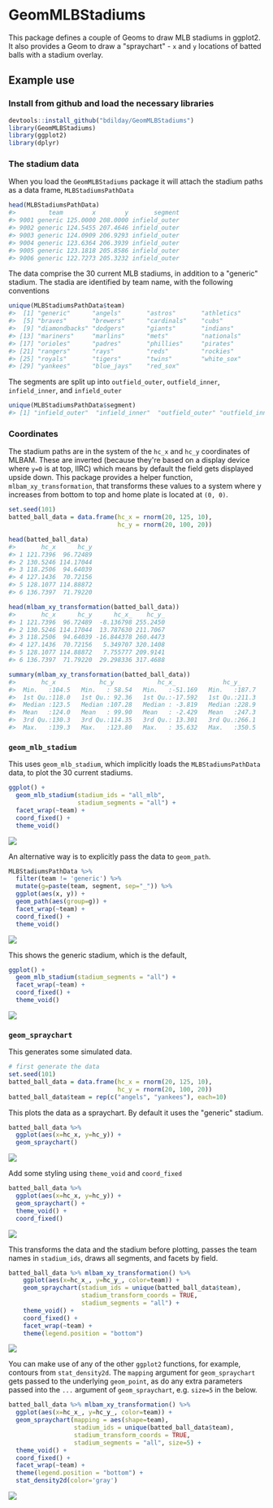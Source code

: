 
<!-- README.md is generated from README.Rmd. Please edit that file -->
GeomMLBStadiums
===============

This package defines a couple of Geoms to draw MLB stadiums in ggplot2. It also provides a Geom to draw a "spraychart" - `x` and `y` locations of batted balls with a stadium overlay.

Example use
-----------

### Install from github and load the necessary libraries

``` r
devtools::install_github("bdilday/GeomMLBStadiums")
library(GeomMLBStadiums)
library(ggplot2)
library(dplyr)
```

### The stadium data

When you load the `GeomMLBStadiums` package it will attach the stadium paths as a data frame, `MLBStadiumsPathData`

``` r
head(MLBStadiumsPathData)
#>         team        x        y       segment
#> 9001 generic 125.0000 208.0000 infield_outer
#> 9002 generic 124.5455 207.4646 infield_outer
#> 9003 generic 124.0909 206.9293 infield_outer
#> 9004 generic 123.6364 206.3939 infield_outer
#> 9005 generic 123.1818 205.8586 infield_outer
#> 9006 generic 122.7273 205.3232 infield_outer
```

The data comprise the 30 current MLB stadiums, in addition to a "generic" stadium. The stadia are identified by team name, with the following conventions

``` r
unique(MLBStadiumsPathData$team)
#>  [1] "generic"      "angels"       "astros"       "athletics"   
#>  [5] "braves"       "brewers"      "cardinals"    "cubs"        
#>  [9] "diamondbacks" "dodgers"      "giants"       "indians"     
#> [13] "mariners"     "marlins"      "mets"         "nationals"   
#> [17] "orioles"      "padres"       "phillies"     "pirates"     
#> [21] "rangers"      "rays"         "reds"         "rockies"     
#> [25] "royals"       "tigers"       "twins"        "white_sox"   
#> [29] "yankees"      "blue_jays"    "red_sox"
```

The segments are split up into `outfield_outer`, `outfield_inner`, `infield_inner`, and `infield_outer`

``` r
unique(MLBStadiumsPathData$segment)
#> [1] "infield_outer"  "infield_inner"  "outfield_outer" "outfield_inner"
```

### Coordinates

The stadium paths are in the system of the `hc_x` and `hc_y` coordinates of MLBAM. These are inverted (because they're based on a display device where `y=0` is at top, IIRC) which means by default the field gets displayed upside down. This package provides a helper function, `mlbam_xy_transformation`, that transforms these values to a system where y increases from bottom to top and home plate is located at `(0, 0)`.

``` r
set.seed(101)
batted_ball_data = data.frame(hc_x = rnorm(20, 125, 10), 
                              hc_y = rnorm(20, 100, 20))

head(batted_ball_data)
#>       hc_x      hc_y
#> 1 121.7396  96.72489
#> 2 130.5246 114.17044
#> 3 118.2506  94.64039
#> 4 127.1436  70.72156
#> 5 128.1077 114.88872
#> 6 136.7397  71.79220

head(mlbam_xy_transformation(batted_ball_data))
#>       hc_x      hc_y      hc_x_    hc_y_
#> 1 121.7396  96.72489  -8.136798 255.2450
#> 2 130.5246 114.17044  13.787630 211.7067
#> 3 118.2506  94.64039 -16.844378 260.4473
#> 4 127.1436  70.72156   5.349707 320.1408
#> 5 128.1077 114.88872   7.755777 209.9141
#> 6 136.7397  71.79220  29.298336 317.4688

summary(mlbam_xy_transformation(batted_ball_data))
#>       hc_x            hc_y            hc_x_             hc_y_      
#>  Min.   :104.5   Min.   : 58.54   Min.   :-51.169   Min.   :187.7  
#>  1st Qu.:118.0   1st Qu.: 92.36   1st Qu.:-17.592   1st Qu.:211.3  
#>  Median :123.5   Median :107.28   Median : -3.819   Median :228.9  
#>  Mean   :124.0   Mean   : 99.90   Mean   : -2.429   Mean   :247.3  
#>  3rd Qu.:130.3   3rd Qu.:114.35   3rd Qu.: 13.301   3rd Qu.:266.1  
#>  Max.   :139.3   Max.   :123.80   Max.   : 35.632   Max.   :350.5
```

### `geom_mlb_stadium`

This uses `geom_mlb_stadium`, which implicitly loads the `MLBStadiumsPathData` data, to plot the 30 current stadiums.

``` r
ggplot() + 
  geom_mlb_stadium(stadium_ids = "all_mlb", 
                   stadium_segments = "all") + 
  facet_wrap(~team) + 
  coord_fixed() + 
  theme_void()
```

![](README_files/figure-markdown_github/unnamed-chunk-8-1.png)

An alternative way is to explicitly pass the data to `geom_path`.

``` r
MLBStadiumsPathData %>% 
  filter(team != 'generic') %>% 
  mutate(g=paste(team, segment, sep="_")) %>% 
  ggplot(aes(x, y)) + 
  geom_path(aes(group=g)) + 
  facet_wrap(~team) + 
  coord_fixed() + 
  theme_void()
```

![](README_files/figure-markdown_github/unnamed-chunk-9-1.png)

This shows the generic stadium, which is the default,

``` r
ggplot() + 
  geom_mlb_stadium(stadium_segments = "all") + 
  facet_wrap(~team) + 
  coord_fixed() + 
  theme_void()
```

![](README_files/figure-markdown_github/unnamed-chunk-10-1.png)

### `geom_spraychart`

This generates some simulated data.

``` r
# first generate the data
set.seed(101)
batted_ball_data = data.frame(hc_x = rnorm(20, 125, 10),
                              hc_y = rnorm(20, 100, 20))
batted_ball_data$team = rep(c("angels", "yankees"), each=10)
```

This plots the data as a spraychart. By default it uses the "generic" stadium.

``` r
batted_ball_data %>% 
  ggplot(aes(x=hc_x, y=hc_y)) + 
  geom_spraychart() 
```

![](README_files/figure-markdown_github/unnamed-chunk-12-1.png)

Add some styling using `theme_void` and `coord_fixed`

``` r
batted_ball_data %>% 
  ggplot(aes(x=hc_x, y=hc_y)) + 
  geom_spraychart() + 
  theme_void() + 
  coord_fixed()
```

![](README_files/figure-markdown_github/unnamed-chunk-13-1.png)

This transforms the data and the stadium before plotting, passes the team names in `stadium_ids`, draws all segments, and facets by field.

``` r
batted_ball_data %>% mlbam_xy_transformation() %>%  
    ggplot(aes(x=hc_x_, y=hc_y_, color=team)) + 
    geom_spraychart(stadium_ids = unique(batted_ball_data$team),
                    stadium_transform_coords = TRUE, 
                    stadium_segments = "all") + 
    theme_void() + 
    coord_fixed() + 
    facet_wrap(~team) + 
    theme(legend.position = "bottom")
```

![](README_files/figure-markdown_github/unnamed-chunk-14-1.png)

You can make use of any of the other `ggplot2` functions, for example, contours from `stat_density2d`. The `mapping` argument for `geom_spraychart` gets passed to the underlying `geom_point`, as do any extra parameters passed into the `...` argument of `geom_spraychart`, e.g. `size=5` in the below.

``` r
batted_ball_data %>% mlbam_xy_transformation() %>%  
  ggplot(aes(x=hc_x_, y=hc_y_, color=team)) + 
  geom_spraychart(mapping = aes(shape=team), 
                  stadium_ids = unique(batted_ball_data$team),
                  stadium_transform_coords = TRUE, 
                  stadium_segments = "all", size=5) + 
  theme_void() + 
  coord_fixed() + 
  facet_wrap(~team) + 
  theme(legend.position = "bottom") + 
  stat_density2d(color='gray')
```

![](README_files/figure-markdown_github/unnamed-chunk-15-1.png)
